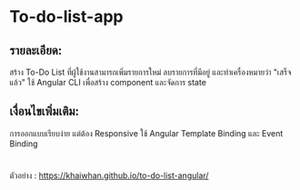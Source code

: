 # To-do-list-app

## รายละเอียด:

สร้าง To-Do List ที่ผู้ใช้งานสามารถเพิ่มรายการใหม่ ลบรายการที่มีอยู่ และทำเครื่องหมายว่า "เสร็จแล้ว"
ใช้ Angular CLI เพื่อสร้าง component และจัดการ state

## เงื่อนไขเพิ่มเติม:

การออกแบบเรียบง่าย แต่ต้อง Responsive
ใช้ Angular Template Binding และ Event Binding

#
ตัวอย่าง : https://khaiwhan.github.io/to-do-list-angular/